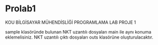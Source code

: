 # Prolab1
KOU BİLGİSAYAR MÜHENDİSLİĞİ PROGRAMLAMA LAB PROJE 1

sample klasöründe bulunan NKT uzantılı dosyaları main ile aynı konuma eklemelisiniz.
NKT uzantılı çıktı dosyaları outs klasörüne oluşturulacaktır.